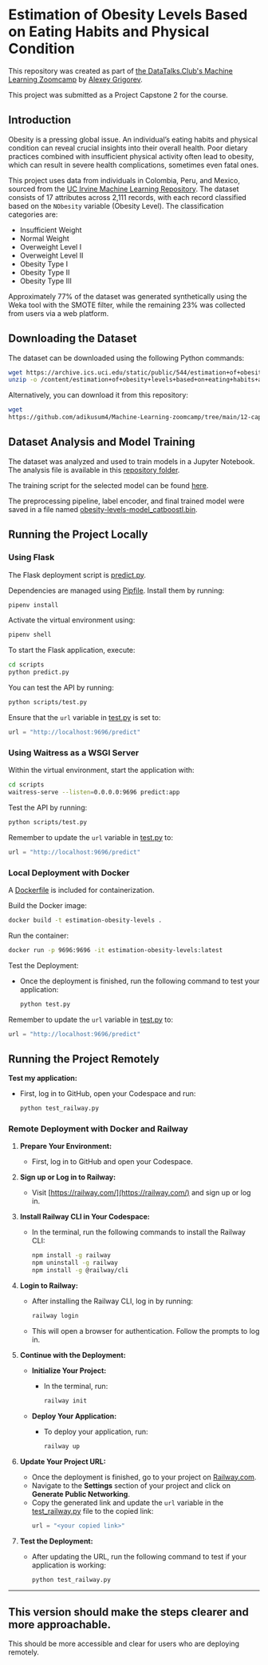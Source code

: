 # Estimation of Obesity Levels Based on Eating Habits and Physical Condition

This repository was created as part of [the DataTalks.Club's Machine Learning Zoomcamp](https://github.com/alexeygrigorev) by [Alexey Grigorev](https://github.com/alexeygrigorev).

This project was submitted as a Project Capstone 2 for the course.

## Introduction

Obesity is a pressing global issue. An individual’s eating habits and physical condition can reveal crucial insights into their overall health. Poor dietary practices combined with insufficient physical activity often lead to obesity, which can result in severe health complications, sometimes even fatal ones.

This project uses data from individuals in Colombia, Peru, and Mexico, sourced from the [UC Irvine Machine Learning Repository](https://archive.ics.uci.edu/dataset/544/estimation+of+obesity+levels+based+on+eating+habits+and+physical+condition). The dataset consists of 17 attributes across 2,111 records, with each record classified based on the `NObesity` variable (Obesity Level). The classification categories are:  
+ Insufficient Weight  
+ Normal Weight  
+ Overweight Level I  
+ Overweight Level II  
+ Obesity Type I  
+ Obesity Type II  
+ Obesity Type III  

Approximately 77% of the dataset was generated synthetically using the Weka tool with the SMOTE filter, while the remaining 23% was collected from users via a web platform.

## Downloading the Dataset

The dataset can be downloaded using the following Python commands:

```bash
wget https://archive.ics.uci.edu/static/public/544/estimation+of+obesity+levels+based+on+eating+habits+and+physical+condition.zip
unzip -o /content/estimation+of+obesity+levels+based+on+eating+habits+and+physical+condition.zip
```

Alternatively, you can download it from this repository:  

```bash
wget 
https://github.com/adikusum4/Machine-Learning-zoomcamp/tree/main/12-capstone-2/estimation_of_obesity_levels_based_on_eating_habits_and_physical_condition/estimation_of_obesity_levels_based_on_eating_habits_and_physical_condition
```

## Dataset Analysis and Model Training

The dataset was analyzed and used to train models in a Jupyter Notebook. The analysis file is available in this [repository folder](https://github.com/adikusum4/Machine-Learning-zoomcamp/tree/main/12-capstone-2/notebook.ipynb).  

The training script for the selected model can be found [here](https://github.com/adikusum4/Machine-Learning-zoomcamp/tree/main/12-capstone-2/s/train.py).  

The preprocessing pipeline, label encoder, and final trained model were saved in a file named [obesity-levels-model_catboostl.bin](https://github.com/adikusum4/Machine-Learning-zoomcamp/blob/main/12-capstone-2/obesity-levels-model_catboost.bin).

## Running the Project Locally

### Using Flask

The Flask deployment script is [predict.py](https://github.com/adikusum4/Machine-Learning-zoomcamp/blob/main/12-capstone-2/predict.py).  

Dependencies are managed using [Pipfile](https://github.com/adikusum4/Machine-Learning-zoomcamp/blob/main/12-capstone-2/Pipfile). Install them by running:  

```bash
pipenv install
```

Activate the virtual environment using:  
```bash
pipenv shell
```

To start the Flask application, execute:  
```bash
cd scripts
python predict.py
```

You can test the API by running:  
```bash
python scripts/test.py
```

Ensure that the `url` variable in [test.py](https://github.com/adikusum4/Machine-Learning-zoomcamp/blob/main/12-capstone-2/test.py) is set to:  
```python
url = "http://localhost:9696/predict"
```

### Using Waitress as a WSGI Server

Within the virtual environment, start the application with:  
```bash
cd scripts
waitress-serve --listen=0.0.0.0:9696 predict:app
```

Test the API by running:  
```bash
python scripts/test.py
```

Remember to update the `url` variable in [test.py](https://github.com/adikusum4/Machine-Learning-zoomcamp/blob/main/12-capstone-2/test.py) to:  
```python
url = "http://localhost:9696/predict"
```

### Local Deployment with Docker

A [Dockerfile](https://github.com/adikusum4/Machine-Learning-zoomcamp/blob/main/12-capstone-2/Dockerfile) is included for containerization.  

Build the Docker image:  
```bash
docker build -t estimation-obesity-levels .   
```

Run the container:  
```bash
docker run -p 9696:9696 -it estimation-obesity-levels:latest
```

Test the Deployment:
   - Once the deployment is finished, run the following command to test your application:
     ```bash
     python test.py
     ```
Remember to update the `url` variable in [test.py](https://github.com/adikusum4/Machine-Learning-zoomcamp/blob/main/12-capstone-2/test.py) to:  
```python
url = "http://localhost:9696/predict"
```

## Running the Project Remotely

**Test my application:**
   - First, log in to GitHub, open your Codespace and run:
     ```bash
     python test_railway.py
     ```

### Remote Deployment with Docker and Railway

1. **Prepare Your Environment:**
   - First, log in to GitHub and open your Codespace.

2. **Sign up or Log in to Railway:**
   - Visit [https://railway.com/](https://railway.com/) and sign up or log in.

3. **Install Railway CLI in Your Codespace:**
   - In the terminal, run the following commands to install the Railway CLI:
     ```bash
     npm install -g railway
     npm uninstall -g railway
     npm install -g @railway/cli
     ```

4. **Login to Railway:**
   - After installing the Railway CLI, log in by running:
     ```bash
     railway login
     ```
   - This will open a browser for authentication. Follow the prompts to log in.

5. **Continue with the Deployment:**

   - **Initialize Your Project:**
     - In the terminal, run:
       ```bash
       railway init
       ```

   - **Deploy Your Application:**
     - To deploy your application, run:
       ```bash
       railway up
       ```

6. **Update Your Project URL:**
   - Once the deployment is finished, go to your project on [Railway.com](https://railway.com/).
   - Navigate to the **Settings** section of your project and click on **Generate Public Networking**.
   - Copy the generated link and update the `url` variable in the [test_railway.py](https://github.com/adikusum4/Machine-Learning-zoomcamp/blob/main/12-capstone-2/test_railway.py) file to the copied link:
     ```python
     url = "<your copied link>"
     ```

7. **Test the Deployment:**
   - After updating the URL, run the following command to test if your application is working:
     ```bash
     python test_railway.py
     ```

---

This version should make the steps clearer and more approachable.
---

This should be more accessible and clear for users who are deploying remotely.

